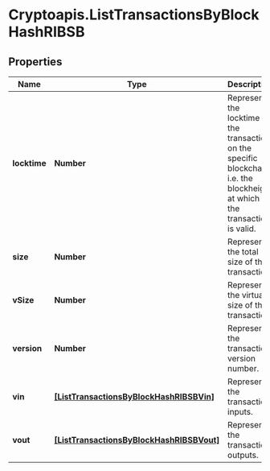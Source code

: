 # Cryptoapis.ListTransactionsByBlockHashRIBSB

## Properties

Name | Type | Description | Notes
------------ | ------------- | ------------- | -------------
**locktime** | **Number** | Represents the locktime on the transaction on the specific blockchain, i.e. the blockheight at which the transaction is valid. | 
**size** | **Number** | Represents the total size of this transaction. | 
**vSize** | **Number** | Represents the virtual size of this transaction. | 
**version** | **Number** | Represents the transaction version number. | 
**vin** | [**[ListTransactionsByBlockHashRIBSBVin]**](ListTransactionsByBlockHashRIBSBVin.md) | Represents the transaction inputs. | 
**vout** | [**[ListTransactionsByBlockHashRIBSBVout]**](ListTransactionsByBlockHashRIBSBVout.md) | Represents the transaction outputs. | 


